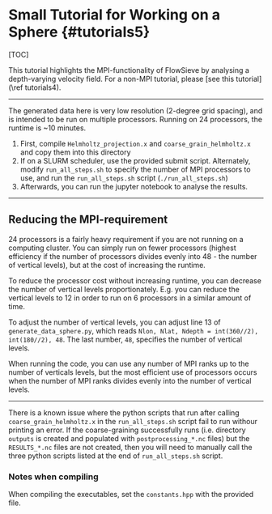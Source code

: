# Small Tutorial for Working on a Sphere {#tutorials5}
[TOC]

This tutorial highlights the MPI-functionality of FlowSieve by analysing a depth-varying velocity field.
For a non-MPI tutorial, please [see this tutorial](\ref tutorials4).

---

The generated data here is very low resolution (2-degree grid spacing), and is intended to be run on multiple processors.
Running on 24 processors, the runtime is ~10 minutes.

1. First, compile `Helmholtz_projection.x` and `coarse_grain_helmholtz.x` and copy them into this directory
2. If on a SLURM scheduler, use the provided submit script. Alternately, modify `run_all_steps.sh` to specify the number of MPI processors to use, and run the `run_all_steps.sh` script (`./run_all_steps.sh`)
3. Afterwards, you can run the jupyter notebook to analyse the results.

---

## Reducing the MPI-requirement

24 processors is a fairly heavy requirement if you are not running on a computing cluster.
You can simply run on fewer processors (highest efficiency if the number of processors divides evenly into 48 - the number of vertical levels), but at the cost of increasing the runtime.

To reduce the processor cost without increasing runtime, you can decrease the number of vertical levels proportionately. E.g. you can reduce the vertical levels to 12 in order to run on 6 processors in a similar amount of time.

To adjust the number of vertical levels, you can adjust line 13 of `generate_data_sphere.py`, which reads `Nlon, Nlat, Ndepth = int(360//2), int(180//2), 48`. The last number, `48`, specifies the number of vertical levels.

When running the code, you can use any number of MPI ranks up to the number of verticals levels, but the most efficient use of processors occurs when the number of MPI ranks divides evenly into the number of vertical levels.


---

There is a known issue where the python scripts that run after calling `coarse_grain_helmholtz.x` in the `run_all_steps.sh` script fail to run withour printing an error. 
If the coarse-graining successfully runs (i.e. directory `outputs` is created and populated with `postprocessing_*.nc` files) but the `RESULTS_*.nc` files are not created, then you will need to manually call the three python scripts listed at the end of `run_all_steps.sh` script.


### Notes when compiling

When compiling the executables, set the `constants.hpp` with the provided file.

